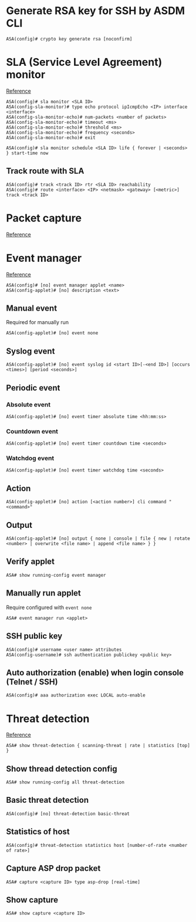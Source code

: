 # Generate RSA key for SSH by ASDM CLI
```
ASA(config)# crypto key generate rsa [noconfirm]
```

# SLA (Service Level Agreement) monitor

[Reference](https://www.cisco.com/c/en/us/support/docs/security/asa-5500-x-series-next-generation-firewalls/118962-configure-asa-00.html)

```
ASA(config)# sla monitor <SLA ID>
ASA(config-sla-monitor)# type echo protocol ipIcmpEcho <IP> interface <interface>
ASA(config-sla-monitor-echo)# num-packets <number of packets>
ASA(config-sla-monitor-echo)# timeout <ms>
ASA(config-sla-monitor-echo)# threshold <ms>
ASA(config-sla-monitor-echo)# frequency <seconds>
ASA(config-sla-monitor-echo)# exit

ASA(config)# sla monitor schedule <SLA ID> life { forever | <seconds> } start-time now
```

## Track route with SLA

```
ASA(config)# track <track ID> rtr <SLA ID> reachability
ASA(config)# route <interface> <IP> <netmask> <gateway> [<metric>] track <track ID>
```

# Packet capture
[Reference](https://www.cisco.com/c/en/us/support/docs/security/asa-5500-x-series-next-generation-firewalls/118097-configure-asa-00.html)

# Event manager

[Reference](https://www.cisco.com/c/en/us/support/docs/security/adaptive-security-appliance-asa-software/117883-config-eem-00.html)
```
ASA(config)# [no] event manager applet <name>
ASA(config-applet)# [no] description <text>
```

## Manual event
Required for manually run
```
ASA(config-applet)# [no] event none
```

## Syslog event
```
ASA(config-applet)# [no] event syslog id <start ID>[-<end ID>] [occurs <times>] [period <seconds>]
```

## Periodic event

### Absolute event
```
ASA(config-applet)# [no] event timer absolute time <hh:mm:ss>
```

### Countdown event
```
ASA(config-applet)# [no] event timer countdown time <seconds>
```

### Watchdog event
```
ASA(config-applet)# [no] event timer watchdog time <seconds>
```

## Action
```
ASA(config-applet)# [no] action [<action number>] cli command "<command>"
```

## Output

```
ASA(config-applet)# [no] output { none | console | file { new | rotate <number> | overwrite <file name> | append <file name> } }
```

## Verify applet

```
ASA# show running-config event manager
```

## Manually run applet

Require configured with `event none`
```
ASA# event manager run <applet>
```

## SSH public key
```
ASA(config)# username <user name> attributes
ASA(config-username)# ssh authentication publickey <public key>
```

## Auto authorization (enable) when login console (Telnet / SSH)
```
ASA(config)# aaa authorization exec LOCAL auto-enable
```

# Threat detection

[Reference](https://www.cisco.com/c/en/us/support/docs/security/asa-5500-x-series-next-generation-firewalls/113685-asa-threat-detection.html)

```
ASA# show threat-detection { scanning-threat | rate | statistics [top] }
```

## Show thread detection config

```
ASA# show running-config all threat-detection
```

## Basic threat detection

```
ASA(config)# [no] threat-detection basic-threat
```

## Statistics of host
```
ASA(config)# threat-detection statistics host [number-of-rate <number of rate>]
```

## Capture ASP drop packet
```
ASA# capture <capture ID> type asp-drop [real-time]
```

## Show capture
```
ASA# show capture <capture ID>
```
